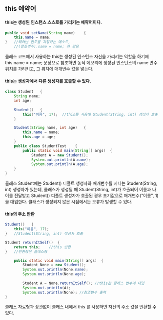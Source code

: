## this 예약어
#### this는 생성된 인스턴스 스스로를 가리키는 예약어이다.

``` java
public void setName(String name)	{
	this.name = name;
}	//태어난 연도를 지정하는 메소드, 
	//(참조변수).name = name; 과 같음
```
클래스 코드에서 사용하는 this는 생성된 인스턴스 자신을 가리키는 역할을 하기에 this.name = name; 문장으로 참조하면 동적 메모리에 생성된 인스턴스의 name 변수 위치를 가리키고, 그 위치에 매개변수 값을 넣는다.

#### this는 생성자에서 다른 생성자를 호출할 수 있다.
``` java
class Student	{
	String name;
	int age;
	
	Student()	{
		this("이름", 17);  //this를 사용해 Student(String, int) 생성자 호출
	}

	Student(String name, int age)	{
		this.name = name;
		this.age = age;
	}
	public class StudentTest	{
		public static void main(String[] args)	{
			Student A = new Student();
			System.out.println(A.name);
			System.out.println(A.age);
	}
}
```
클래스 Student에는 Student() 디폴트 생성자와 매개변수를 지니는 Student(String, int) 생성자가 있는데, 클래스가 생성될 때 Student(String, int)가 호출되어 이름과 나이를 전달받고 Student() 디폴트 생성자가 호출된 경우 초기값으로 매개변수("이름", 1)을 대입한다. 클래스가 생성되지 않은 시점에서는 오류가 발생할 수 있다.


#### this의 주소 반환

``` java
Student()	{
	this("이름", 17);
}	//Student(String, int) 생성자 호출

Student returnItSelf()	{
	return this;	//this 반환
}	//반환형은 클래스형

	public static void main(String[] args)	{
		Student None = new Student();
		System.out.println(None.name);
		System.out.println(None.age);
		
		Student A = None.returnItSelf(); //this값 클래스 변수에 대입
		System.out.println(A);
		System.out.println(None); //참조변수 출력
}
```
클래스 자료형과 상관없이 클래스 내에서 this 를 사용하면 자신의 주소 값을 반환할 수 있다.
